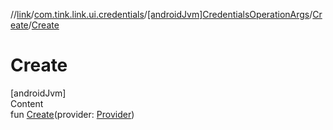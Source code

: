 //[link](../../../index.md)/[com.tink.link.ui.credentials](../../index.md)/[[androidJvm]CredentialsOperationArgs](../index.md)/[Create](index.md)/[Create](-create.md)



# Create  
[androidJvm]  
Content  
fun [Create](-create.md)(provider: [Provider](../../../com.tink.model.provider/[android-jvm]-provider/index.md))  



